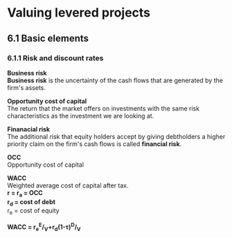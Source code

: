 # Valuing levered projects

## 6.1 Basic elements

### 6.1.1 Risk and discount rates

**Business risk**\
**Business risk** is the uncertainty of the cash flows that are generated by the firm's assets.

**Opportunity cost of capital**\
The return that the market offers on investments with the same risk characteristics as the investment we are looking at.

**Finanacial risk**\
The additional risk that equity holders accept by giving debtholders a higher priority claim on the firm's cash flows is called **financial risk**.

**OCC**\
Opportunity cost of capital

**WACC**\
Weighted average cost of capital after tax.\
**r = r<sub>a</sub> = OCC**\
**r<sub>d</sub> = cost of debt**\
r<sub>e</sub> = cost of equity

**WACC = r<sub>e</sub><sup>E</sup>/<sub>V</sub>+r<sub>d</sub>(1-τ)<sup>D</sup>/<sub>V</sub>**
